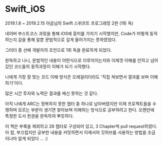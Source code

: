 # Swift_iOS
 2019.1.8 ~ 2019.2.15 야곰님의 Swift 스위프트 프로그래밍 2판 (1회 독)

 네이버 부스트코스 과정을 통해 iOS에 흥미를 가지기 시작했지만, Code가 어떻게 동작하는지 감을 통해 알뿐 문법적으로 깊게 들어가지는 못하였었다. 

 그러더 중 선배 개발자의 조언으로 1회 독을 완료하게 되었다.

 완독하고 나니, 문법적인 내용이 어떤식으로 이루어지는지와 이제껏 이해를 안하고 넘어갔던 코드들의 동작과정이 이해가 되기 시작했다.

 나에게 가장 잘 맞는 코드 이해 방식은 오래걸리더라도 '직접 쳐보면서 결과를 보며 이해하기'이다.

 많은 시간 투자와 노력은 결과를 배신 못하는 것 같다.

 아직 나에게 ARC는 정복하지 못한 챕터 중 하나로 남아버렸지만 이제 프로젝트들을 수행하며 모르는 부분이 생기면 찾아보며 이해하는 방식으로 공부하려고 한다.
 오랜만에 특정한 도서 한권을 완독하여 뿌듯하다.





이 책은 부록을 제외하고 28 챕터로 구성되어 있고, 3 Chapter씩 pull request하였다.
아 참, 부끄럽지만 공부한 내용을 커밋하면서 이제서야 깃허브를 사용하는 방법을 조금이나마 알게 되었다 ... :)



